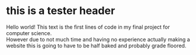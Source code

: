<html>
  <head>
    <link rel="stylesheet" type="text/css" href="index.css">
  </head>
  <body>
    <h1>this is a tester header</h1>
    <p>Hello world! This text is the first lines of code in my final project for computer science. <br>
    However due to not much time and having no experience actually making a website this is going to have to be half baked and probably grade floored. <br>
    </p>
    <script type="text/javascript" src="index.js"></script>
  </body>
</html>
